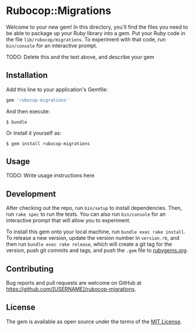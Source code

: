 # Rubocop::Migrations

Welcome to your new gem! In this directory, you'll find the files you need to be able to package up your Ruby library into a gem. Put your Ruby code in the file `lib/rubocop/migrations`. To experiment with that code, run `bin/console` for an interactive prompt.

TODO: Delete this and the text above, and describe your gem

## Installation

Add this line to your application's Gemfile:

```ruby
gem 'rubocop-migrations'
```

And then execute:

    $ bundle

Or install it yourself as:

    $ gem install rubocop-migrations

## Usage

TODO: Write usage instructions here

## Development

After checking out the repo, run `bin/setup` to install dependencies. Then, run `rake spec` to run the tests. You can also run `bin/console` for an interactive prompt that will allow you to experiment.

To install this gem onto your local machine, run `bundle exec rake install`. To release a new version, update the version number in `version.rb`, and then run `bundle exec rake release`, which will create a git tag for the version, push git commits and tags, and push the `.gem` file to [rubygems.org](https://rubygems.org).

## Contributing

Bug reports and pull requests are welcome on GitHub at https://github.com/[USERNAME]/rubocop-migrations.


## License

The gem is available as open source under the terms of the [MIT License](http://opensource.org/licenses/MIT).

